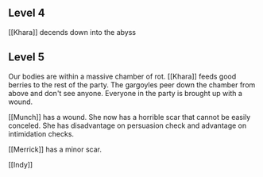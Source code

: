 ## Level 4

[[Khara]] decends down into the abyss

## Level 5

Our bodies are within a massive chamber of rot. [[Khara]] feeds good berries to the rest of the party. The gargoyles peer down the chamber from above and don't see anyone. Everyone in the party is brought up with a wound.

[[Munch]] has a wound. She now has a horrible scar that cannot be easily conceled. She has disadvantage on persuasion check and advantage on intimidation checks.

[[Merrick]] has a minor scar.

[[Indy]] 